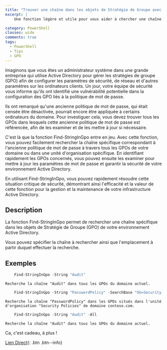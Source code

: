 ```yaml
---
title: "Trouver une chaîne dans les objets de Stratégie de Groupe avec PowerShell."
excerpt: |
    Une fonction légère et utile pour vous aider à chercher une chaîne spécifique dans les objets de Stratégie de Groupe de votre environnement Active Directory.

category: PowerShell
classes: wide
comments: true
tags: 
  - PowerShell
  - Tips
  - GPO
---
```


Imaginons que vous êtes un administrateur système dans une grande entreprise qui utilise Active Directory pour gérer les stratégies de groupe (GPO) afin de configurer les paramètres de sécurité, de réseau et d'autres paramètres sur les ordinateurs clients. Un jour, votre équipe de sécurité vous informe qu'ils ont identifié une vulnérabilité potentielle dans la configuration des GPO liés à la politique de mot de passe.

Ils ont remarqué qu'une ancienne politique de mot de passe, qui était censée être désactivée, pourrait encore être appliquée à certains ordinateurs du domaine. Pour investiguer cela, vous devez trouver tous les GPOs dans lesquels cette ancienne politique de mot de passe est référencée, afin de les examiner et de les mettre à jour si nécessaire.

C'est là que la fonction Find-StringInGpo entre en jeu. Avec cette fonction, vous pouvez facilement rechercher la chaîne spécifique correspondant à l'ancienne politique de mot de passe à travers tous les GPOs de votre domaine ou dans une unité d'organisation spécifique. En identifiant rapidement les GPOs concernés, vous pouvez ensuite les examiner pour mettre à jour les paramètres de mot de passe et garantir la sécurité de votre environnement Active Directory.

En utilisant Find-StringInGpo, vous pouvez rapidement résoudre cette situation critique de sécurité, démontrant ainsi l'efficacité et la valeur de cette fonction pour la gestion et la maintenance de votre infrastructure Active Directory.


## Description

La fonction Find-StringInGpo permet de rechercher une chaîne spécifique dans les objets de Stratégie de Groupe (GPO) de votre environnement Active Directory. 

Vous pouvez spécifier la chaîne à rechercher ainsi que l'emplacement à partir duquel effectuer la recherche.

## Exemples

```powershell
    Find-StringInGpo -String "Audit"
```

    Recherche la chaîne "Audit" dans tous les GPOs du domaine actuel.

```powershell
    Find-StringInGpo -String "PasswordPolicy" -SearchBase "OU=Security Policies,DC=contoso,DC=com"
```

    Recherche la chaîne "PasswordPolicy" dans les GPOs situés dans l'unité d'organisation "Security Policies" de domaine contoso.com.

```powershell
    Find-StringInGpo -String "Audit" -All
```

    Recherche la chaîne "Audit" dans tous les GPOs du domaine actuel.

Ca, c'est cadeau, à plus !

[Lien Direct](https://github.com/MickaelRoy/Cmdlets/tree/main/Get-McAfeeWebContent){: .btn .btn--info}